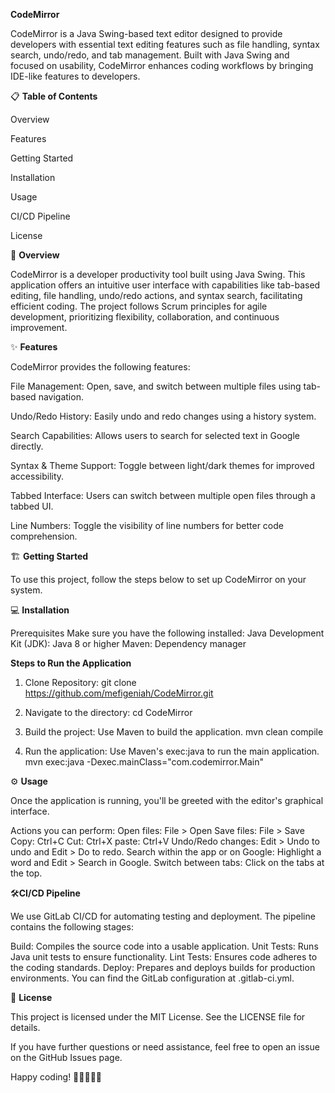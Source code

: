 **CodeMirror**

CodeMirror is a Java Swing-based text editor designed to provide developers with essential text editing features such as file handling, syntax search, undo/redo, and tab management. Built with Java Swing and focused on usability, CodeMirror enhances coding workflows by bringing IDE-like features to developers.

📋 **Table of Contents**

Overview

Features

Getting Started

Installation

Usage

CI/CD Pipeline

License

🚀 **Overview**

CodeMirror is a developer productivity tool built using Java Swing. This application offers an intuitive user interface with capabilities like tab-based editing, file handling, undo/redo actions, and syntax search, facilitating efficient coding. The project follows Scrum principles for agile development, prioritizing flexibility, collaboration, and continuous improvement.

✨ **Features**

CodeMirror provides the following features:

File Management:
Open, save, and switch between multiple files using tab-based navigation.

Undo/Redo History:
Easily undo and redo changes using a history system.

Search Capabilities:
Allows users to search for selected text in Google directly.

Syntax & Theme Support:
Toggle between light/dark themes for improved accessibility.

Tabbed Interface:
Users can switch between multiple open files through a tabbed UI.

Line Numbers:
Toggle the visibility of line numbers for better code comprehension.

🏗️ **Getting Started**

To use this project, follow the steps below to set up CodeMirror on your system.

💻 **Installation**

Prerequisites
Make sure you have the following installed:
Java Development Kit (JDK): Java 8 or higher
Maven: Dependency manager

**Steps to Run the Application**


1. Clone Repository:
git clone https://github.com/mefigeniah/CodeMirror.git

2. Navigate to the directory:
cd CodeMirror

3. Build the project:
Use Maven to build the application.
mvn clean compile

4. Run the application:
Use Maven's exec:java to run the main application.
mvn exec:java -Dexec.mainClass="com.codemirror.Main"

⚙️ **Usage**

Once the application is running, you'll be greeted with the editor's graphical interface.

Actions you can perform:
Open files: File > Open
Save files: File > Save
Copy: Ctrl+C
Cut: Ctrl+X
paste: Ctrl+V
Undo/Redo changes:  Edit > Undo to undo and Edit > Do to redo.
Search within the app or on Google: Highlight a word and Edit > Search in Google.
Switch between tabs: Click on the tabs at the top.

🛠️**CI/CD Pipeline**

We use GitLab CI/CD for automating testing and deployment. The pipeline contains the following stages:

Build: Compiles the source code into a usable application.
Unit Tests: Runs Java unit tests to ensure functionality.
Lint Tests: Ensures code adheres to the coding standards.
Deploy: Prepares and deploys builds for production environments.
You can find the GitLab configuration at .gitlab-ci.yml.

📜 **License**

This project is licensed under the MIT License.
See the LICENSE file for details.

If you have further questions or need assistance, feel free to open an issue on the GitHub Issues page.

Happy coding! 🚀👩‍💻👨‍💻
